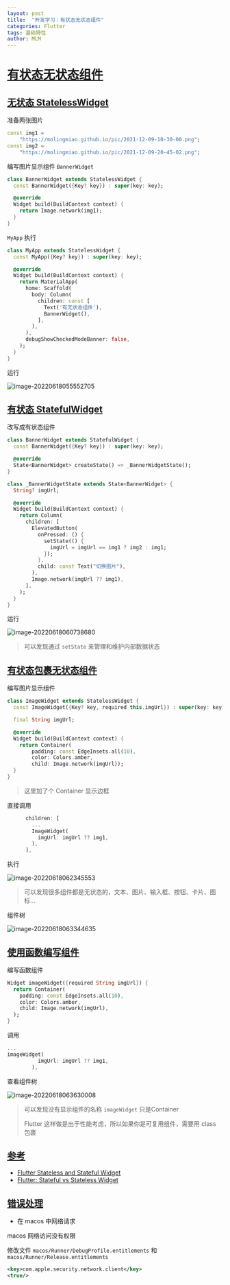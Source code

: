 ```yaml
---
layout: post
title:  "开发学习：有状态无状态组件"
categories: Flutter
tags: 基础特性
author: MLM
---
```

# [有状态无状态组件]()

## [无状态 StatelessWidget]()

准备两张图片

```dart
const img1 =
    "https://molingmiao.github.io/pic/2021-12-09-10-30-00.png";
const img2 =
    "https://molingmiao.github.io/pic/2021-12-09-20-45-02.png";
```

编写图片显示组件 `BannerWidget`

```dart
class BannerWidget extends StatelessWidget {
  const BannerWidget({Key? key}) : super(key: key);

  @override
  Widget build(BuildContext context) {
    return Image.network(img1);
  }
}
```

`MyApp` 执行

```dart
class MyApp extends StatelessWidget {
  const MyApp({Key? key}) : super(key: key);

  @override
  Widget build(BuildContext context) {
    return MaterialApp(
      home: Scaffold(
        body: Column(
          children: const [
            Text('有无状态组件'),
            BannerWidget(),
          ],
        ),
      ),
      debugShowCheckedModeBanner: false,
    );
  }
}
```

运行

![image-20220618055552705](https://molingmiao.github.io/pic/image-20220618055552705.png)

## [有状态 StatefulWidget]()

改写成有状态组件

```dart
class BannerWidget extends StatefulWidget {
  const BannerWidget({Key? key}) : super(key: key);

  @override
  State<BannerWidget> createState() => _BannerWidgetState();
}

class _BannerWidgetState extends State<BannerWidget> {
  String? imgUrl;

  @override
  Widget build(BuildContext context) {
    return Column(
      children: [
        ElevatedButton(
          onPressed: () {
            setState(() {
              imgUrl = imgUrl == img1 ? img2 : img1;
            });
          },
          child: const Text("切换图片"),
        ),
        Image.network(imgUrl ?? img1),
      ],
    );
  }
}
```

运行

![image-20220618060738680](https://molingmiao.github.io/pic/image-20220618060738680.png)

> 可以发现通过 `setState` 来管理和维护内部数据状态

## [有状态包裹无状态组件]()

编写图片显示组件

```dart
class ImageWidget extends StatelessWidget {
  const ImageWidget({Key? key, required this.imgUrl}) : super(key: key);

  final String imgUrl;

  @override
  Widget build(BuildContext context) {
    return Container(
        padding: const EdgeInsets.all(10),
        color: Colors.amber,
        child: Image.network(imgUrl));
  }
}
```

> 这里加了个 Container 显示边框

直接调用

```dart
      children: [
        ...
        ImageWidget(
          imgUrl: imgUrl ?? img1,
        ),
      ],
```

执行

![image-20220618062345553](https://molingmiao.github.io/pic/image-20220618062345553.png)

> 可以发现很多组件都是无状态的，文本、图片、输入框、按钮、卡片、图标...

组件树

![image-20220618063344635](https://molingmiao.github.io/pic/image-20220618063344635.png)

## [使用函数编写组件]()

编写函数组件

```dart
Widget imageWidget({required String imgUrl}) {
  return Container(
    padding: const EdgeInsets.all(10),
    color: Colors.amber,
    child: Image.network(imgUrl),
  );
}
```

调用

```dart
...
imageWidget(
          imgUrl: imgUrl ?? img1,
        ),
```

查看组件树

![image-20220618063630008](https://molingmiao.github.io/pic/image-20220618063630008.png)

> 可以发现没有显示组件的名称 `imageWidget` 只是Container
>
> Flutter 这样做是出于性能考虑，所以如果你是可复用组件，需要用 class 包裹

## [参考]()

* [Flutter Stateless and Stateful Widget](https://medium.com/@paridhi.softinator/flutter-stateless-and-stateful-widget-4f1ef1fb7177)
* [Flutter: Stateful vs Stateless Widget](https://medium.com/flutter-community/flutter-stateful-vs-stateless-db325309deae)

## [错误处理]()

* 在 macos 中网络请求

macos 网络访问没有权限

修改文件 `macos/Runner/DebugProfile.entitlements` 和 `macos/Runner/Release.entitlements`

```xml
<key>com.apple.security.network.client</key>
<true/>
```
